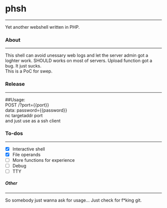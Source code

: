 # phsh
****************
Yet another webshell written in PHP.  

### About
****************
This shell can avoid unessary web logs and let the server admin got a loghter work.
SHOULD works on most of servers. Upload function got a bug. It just sucks.  
This is a PoC for swep.  

### Release
****************
##Usage:  
POST /?port={{port}}  
data: password={{password}}  
nc targetaddr port  
and just use as a ssh client

### To-dos
****************
- [x] Interactive shell  
- [x] File operands  
- [ ] More functions for experience  
- [ ] Debug  
- [ ] TTY  

##### Other
****************
So somebody just wanna ask for usage... Just check for f\*king git.

